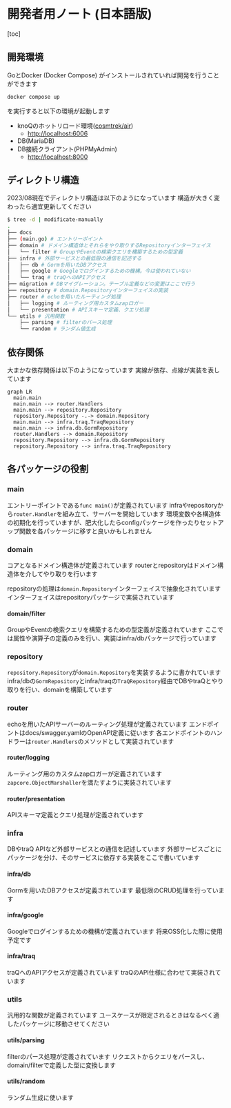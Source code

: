 # 開発者用ノート (日本語版)

[toc]

## 開発環境

GoとDocker (Docker Compose) がインストールされていれば開発を行うことができます

```bash
docker compose up
```

を実行すると以下の環境が起動します

- knoQのホットリロード環境([cosmtrek/air](https://github.com/cosmtrek/air))
  - <http://localhost:6006>
- DB(MariaDB)
- DB接続クライアント(PHPMyAdmin)
  - <http://localhost:8000>

## ディレクトリ構造

2023/08現在でディレクトリ構造は以下のようになっています
構造が大きく変わったら適宜更新してください

```bash
$ tree -d | modificate-manually
.
├── docs
├── (main.go) # エントリーポイント
├── domain # ドメイン構造体とそれらをやり取りするRepositoryインターフェイス
│   └── filter # GroupやEventの検索クエリを構築するための型定義
├── infra # 外部サービスとの最低限の通信を記述する
│   ├── db # Gormを用いたDBアクセス
│   ├── google # Googleでログインするための機構。今は使われていない
│   └── traq # traQへのAPIアクセス
├── migration # DBマイグレーション。テーブル定義などの変更はここで行う
├── repository # domain.Repositoryインターフェイスの実装
├── router # echoを用いたルーティング処理
│   ├── logging # ルーティング用カスタムzapロガー
│   └── presentation # APIスキーマ定義、クエリ処理
└── utils # 汎用関数
    ├── parsing # filterのパース処理
    └── random # ランダム値生成
```

## 依存関係

大まかな依存関係は以下のようになっています
実線が依存、点線が実装を表しています

```mermaid
graph LR
  main.main
  main.main --> router.Handlers
  main.main --> repository.Repository
  repository.Repository -.-> domain.Repository
  main.main --> infra.traq.TraqRepository
  main.main --> infra.db.GormRepository
  router.Handlers --> domain.Repository
  repository.Repository --> infra.db.GormRepository
  repository.Repository --> infra.traq.TraqRepository
```

## 各パッケージの役割

### main

エントリーポイントである`func main()`が定義されています
infraやrepositoryから`router.Handler`を組み立て、サーバーを開始しています
環境変数や各構造体の初期化を行っていますが、肥大化したらconfigパッケージを作ったりセットアップ関数を各パッケージに移すと良いかもしれません

### domain

コアとなるドメイン構造体が定義されています
routerとrepositoryはドメイン構造体を介してやり取りを行います

repositoryの処理は`domain.Repository`インターフェイスで抽象化されています
インターフェイスはrepositoryパッケージで実装されています

#### domain/filter

GroupやEventの検索クエリを構築するための型定義が定義されています
ここでは属性や演算子の定義のみを行い、実装はinfra/dbパッケージで行っています

### repository

`repository.Repository`が`domain.Repository`を実装するように書かれています
infra/dbの`GormRepository`とinfra/traqの`TraQRepository`経由でDBやtraQとやり取りを行い、domainを構築しています

### router

echoを用いたAPIサーバーのルーティング処理が定義されています
エンドポイントはdocs/swagger.yamlのOpenAPI定義に従います
各エンドポイントのハンドラーは`router.Handlers`のメソッドとして実装されています

#### router/logging

ルーティング用のカスタムzapロガーが定義されています
`zapcore.ObjectMarshaller`を満たすように実装されています

#### router/presentation

APIスキーマ定義とクエリ処理が定義されています

### infra

DBやtraQ APIなど外部サービスとの通信を記述しています
外部サービスごとにパッケージを分け、そのサービスに依存する実装をここで書いています

#### infra/db

Gormを用いたDBアクセスが定義されています
最低限のCRUD処理を行っています

#### infra/google

Googleでログインするための機構が定義されています
将来OSS化した際に使用予定です

#### infra/traq

traQへのAPIアクセスが定義されています
traQのAPI仕様に合わせて実装されています

### utils

汎用的な関数が定義されています
ユースケースが限定されるときはなるべく適したパッケージに移動させてください

#### utils/parsing

filterのパース処理が定義されています
リクエストからクエリをパースし、domain/filterで定義した型に変換します

#### utils/random

ランダム生成に使います
